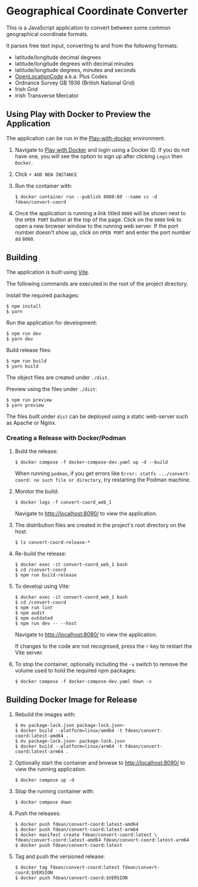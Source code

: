 # Geographical Coordinate Converter

This is a JavaScript application to convert between some common geographical
coordinate formats.

It parses free text input, converting to and from the following formats:

- latitude/longitude decimal degrees
- latitude/longitude degrees with decimal minutes
- latitude/longitude degrees, minutes and seconds
- [OpenLocationCode][olc] a.k.a. Plus Codes
- Ordnance Survey GB 1936 (British National Grid)
- Irish Grid
- Irish Transverse Mercator

[olc]: https://en.wikipedia.org/wiki/Open_Location_Code

## Using Play with Docker to Preview the Application

[play]: https://labs.play-with-docker.com "Play with Docker"

The application can be run in the [Play-with-docker][play] environment.

1.  Navigate to [Play with Docker][play] and login using a Docker ID.  If you
	do not have one, you will see the option to sign up after clicking `Login`
	then `Docker`.

1.  Click `+ ADD NEW INSTANCE`

1.  Run the container with:

		$ docker container run --publish 8080:80 --name cc -d fdean/convert-coord

1.  Once the application is running a link titled `8080` will be shown next to
    the `OPEN PORT` button at the top of the page.  Click on the `8080` link
    to open a new browser window to the running web server.  If the port
    number doesn't show up, click on `OPEN PORT` and enter the port number as
    `8080`.

## Building

The application is built using [Vite](https://vitejs.dev/).

The following commands are executed in the root of the project directory.

Install the required packages:

	$ npm install
	$ yarn

Run the application for development:

	$ npm run dev
	$ yarn dev

Build release files:

	$ npm run build
	$ yarn build

The object files are created under `./dist`.

Preview using the files under `./dist`:

	$ npm run preview
	$ yarn preview

The files built under `dist` can be deployed using a static web-server such as
Apache or Nginx.

### Creating a Release with Docker/Podman

1.  Build the release:

		$ docker compose -f docker-compose-dev.yaml up -d --build

	When running `podman`, if you get errors like `Error: statfs
    .../convert-coord: no such file or directory`, try restarting the Podman
    machine.

2.  Monitor the build:

		$ docker logs -f convert-coord_web_1

	Navigate to <http://localhost:8090/> to view the application.

3.  The distribution files are created in the project's root directory on the
    host.

		$ ls convert-coord-release-*

4.  Re-build the release:

		$ docker exec -it convert-coord_web_1 bash
		$ cd /convert-coord
		$ npm run build-release

5.  To develop using Vite:

		$ docker exec -it convert-coord_web_1 bash
		$ cd /convert-coord
		$ npm run lint
		$ npm audit
		$ npm outdated
		$ npm run dev -- --host

	Navigate to <http://localhost:8080/> to view the application.

	If changes to the code are not recognised, press the `r` key to restart
    the Vite server.

6.  To stop the container, optionally including the `-v` switch to remove the
    volume used to hold the required npm packages:

		$ docker compose -f docker-compose-dev.yaml down -v

## Building Docker Image for Release

1.  Rebuild the images with:

		$ mv package-lock.json package-lock.json~
		$ docker build --platform=linux/amd64 -t fdean/convert-coord:latest-amd64 .
		$ mv package-lock.json~ package-lock.json
		$ docker build --platform=linux/arm64 -t fdean/convert-coord:latest-arm64 .

2.  Optionally start the container and browse to <http://localhost:8090/> to
    view the running application.

		$ docker compose up -d

3.  Stop the running container with:

		$ docker compose down

4.  Push the releases:

		$ docker push fdean/convert-coord:latest-amd64
		$ docker push fdean/convert-coord:latest-arm64
		$ docker manifest create fdean/convert-coord:latest \
		fdean/convert-coord:latest-amd64 fdean/convert-coord:latest-arm64
		$ docker push fdean/convert-coord:latest

5.  Tag and push the versioned release:

		$ docker tag fdean/convert-coord:latest fdean/convert-coord:$VERSION
		$ docker push fdean/convert-coord:$VERSION
